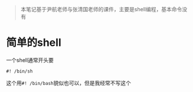 > 本笔记基于尹航老师与张清国老师的课件，主要是shell编程，基本命令没有

# 简单的shell

一个shell通常开头要

```
#! /bin/sh
```

这个用`#! /bin/bash`貌似也可以，但是我经常不写这个